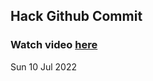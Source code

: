 
 ## Hack Github Commit 
 ### Watch video <a href="https://www.youtube.com">here</a> 
 Sun 10 Jul 2022 
